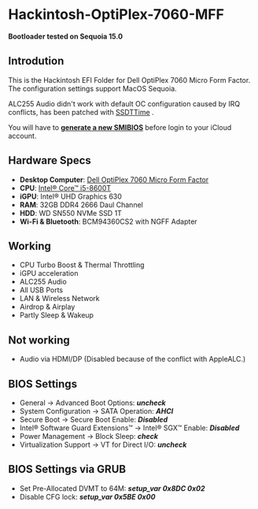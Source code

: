 # Hackintosh-OptiPlex-7060-MFF
**Bootloader tested on Sequoia 15.0**

## Introdution
This is the Hackintosh EFI Folder for Dell OptiPlex 7060 Micro Form Factor. The configuration settings support MacOS Sequoia. 

ALC255 Audio didn't work with default OC configuration caused by IRQ conflicts, has been patched with [SSDTTime](https://github.com/corpnewt/SSDTTime) .

You will have to [**generate a new SMIBIOS**](https://github.com/corpnewt/GenSMBIOS) before login to your iCloud account.

## Hardware Specs
* **Desktop Computer**: [Dell OptiPlex 7060 Micro Form Factor](https://www.dell.com/tc/business/p/optiplex-7060-micro/pd) 
* **CPU**: [Intel® Core™ i5-8600T](https://ark.intel.com/content/www/us/en/ark/products/129938/intel-core-i5-8600t-processor-9m-cache-up-to-3-70-ghz.html)
* **iGPU**: Intel® UHD Graphics 630
* **RAM**: 32GB DDR4 2666 Daul Channel
* **HDD**: WD SN550 NVMe SSD 1T
* **Wi-Fi & Bluetooth**: BCM94360CS2 with NGFF Adapter

## Working
* CPU Turbo Boost & Thermal Throttling
* iGPU acceleration
* ALC255 Audio
* All USB Ports
* LAN & Wireless Network
* Airdrop & Airplay
* Partly Sleep & Wakeup

## Not working
* Audio via HDMI/DP (Disabled because of the conflict with AppleALC.)

## BIOS Settings
* General → Advanced Boot Options: ***uncheck***
* System Configuration → SATA Operation: ***AHCI***
* Secure Boot → Secure Boot Enable: ***Disabled***
* Intel® Software Guard Extensions™ → Intel® SGX™ Enable: ***Disabled***
* Power Management → Block Sleep: ***check***
* Virtualization Support → VT for Direct I/O: ***uncheck***

## BIOS Settings via GRUB
* Set Pre-Allocated DVMT to 64M: 
***setup_var 0x8DC 0x02***
* Disable CFG lock: 
***setup_var 0x5BE 0x00***
